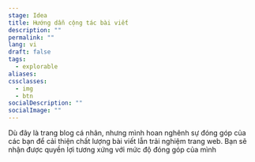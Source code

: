 ```yaml
---
stage: Idea
title: Hướng dẫn cộng tác bài viết
description: ""
permalink: ""
lang: vi
draft: false
tags:
  - explorable
aliases: 
cssclasses:
  - img
  - btn
socialDescription: ""
socialImage: ""
---
```


Dù đây là trang blog cá nhân, nhưng mình hoan nghênh sự đóng góp của các bạn để cải thiện chất lượng bài viết lẫn trải nghiệm trang web. Bạn sẽ nhận được quyền lợi tương xứng với mức độ đóng góp của mình


